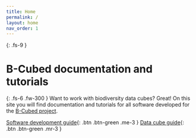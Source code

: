 ```yaml
---
title: Home
permalink: /
layout: home
nav_order: 1
---
```


{: .fs-9 }
# B-Cubed documentation and tutorials

{: .fs-6 .fw-300 }
Want to work with biodiversity data cubes? Great! On this site you will find documentation and tutorials for all software developed for the [B-Cubed project](http://b-cubed.eu/).

[Software development guide](/dev-guide/){: .btn .btn-green .me-3 }
[Data cube guide](/data-cubes/){: .btn .btn-green .mr-3 }

<!--
We are excited to introduce you to the official documentation website for the  - your gateway to unlocking the full potential of data cubes. 

This website contains comprehensive explanations of the available APIs (Application Programming Interfaces), making it easier for users to integrate the B-Cubed toolbox with external systems and services. Particular emphasis is placed on maintaining the toolbox's cloud-agnostic nature. Detailed guidelines are provided to facilitate the utilization of occurrence cubes on various cloud platforms.

Moreover, the documentation covers the integration of species occurrence cubes with existing environmental layers hosted on different cloud providers. Valuable insights from work packages WP4-6 will be incorporated into practical workflows, showcasing how to employ occurrence cubes for specific data outputs.
-->
